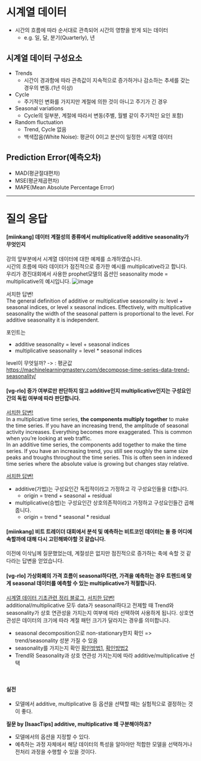 # 시계열 데이터 
* 시간의 흐름에 따라 순서대로 관측되어 시간의 영향을 받게 되는 데이터 
    - e.g. 일, 달, 분기(Quarterly), 년

## 시계열 데이터 구성요소
* Trends
    - 시간이 경과함에 따라 관측값이 지속적으로 증가하거나 감소하는 추세를 갖는 경우의 변동.(1년 이상)
* Cycle
    - 주기적인 변화를 가지지만 계절에 의한 것이 아니고 주기가 긴 경우
* Seasonal variations
    - Cycle의 일부분, 계절에 따라서 변동(주별, 월별 같이 주기적인 요인 포함)
* Random fluctuation
    - Trend, Cycle 없음
    - 백색잡음(White Noise): 평균이 0이고 분산이 일정한 시계열 데이터

## Prediction Error(예측오차) 
* MAD(평균절대편차)
* MSE(평균제곱편차)
* MAPE(Mean Absolute Percentage Error)

---
# 질의 응답
#### [miinkang] 데이터 계절성의 종류에서 multiplicative와 additive seasonality가 무엇인지   
강의 앞부분에서 시계열 데이터에 대한 예제를 소개하였습니다.    
시간의 흐름에 따라 데이터가 점진적으로 증가한 예시를 multiplicative라고 합니다.    
우리가 경진대회에서 사용한 prophet모델의 옵션인 seasonality mode = multiplicative의 예시입니다.
![image](https://user-images.githubusercontent.com/68461606/114884130-7b614580-9e40-11eb-8dc8-7614544af5de.png)   

서치한 답변!  
The general definition of additive or multiplicative seasonality is: level + seasonal indices, or level x seasonal indices. Effectively, with multiplicative seasonality the width of the seasonal pattern is proportional to the level. For additive seasonality it is independent.    

포인트는   
- additive seasonality = level + seasonal indices
- multiplicative seasonality = level * seasonal indices

level이 무엇일까? -> : 평균값 
https://machinelearningmastery.com/decompose-time-series-data-trend-seasonality/      


#### [vg-rlo] 증가 여부로만 판단하지 않고 additive인지 multiplicative인지는 구성요인간의 독립 여부에 따라 판단합니다. 
[서치한 답변!](https://www.r-bloggers.com/2017/02/is-my-time-series-additive-or-multiplicative/)    
In a multiplicative time series, **the components multiply together** to make the time series. If you have an increasing trend, the amplitude of seasonal activity increases. Everything becomes more exaggerated. This is common when you’re looking at web traffic.    
In an additive time series, the components add together to make the time series. If you have an increasing trend, you still see roughly the same size peaks and troughs throughout the time series. This is often seen in indexed time series where the absolute value is growing but changes stay relative.    
    
[서치한 답변!](https://blog.naver.com/lcs5382/222146079975)    
- additive(가법)는 구성요인간 독립적이라고 가정하고 각 구성요인들을 더합니다. 
	* origin = trend + seasonal + residual 	
- multiplicative(승법)는 구성요인간 상호의존적이라고 가정하고 구성요인들간 곱해줍니다. 
	* origin = trend * seasonal * residual

#### \[miinkang] 비트 트레이더 대회에서 분석 및 예측하는 비트코인 데이터는 둘 중 어디에 속할까에 대해 다시 고민해봐야할 것 같습니다. 
이전에 이삭님께 질문했었는데, 계절성은 없지만 점진적으로 증가하는 축에 속할 것 같다라는 답변을 얻었습니다.    

#### \[vg-rlo] 가상화폐의 가격 흐름이 seasonal하다면, 가격을 예측하는 경우 트렌드에 맞게 seasonal 데이터를 예측할 수 있는 multiplicative가 적절합니다.
[시계열 데이터 기초관련 정리 블로그](https://be-favorite.tistory.com/62), [서치한 답변!](https://dodonam.tistory.com/89)   
additional/multiplicative 모두 data가 seasonal하다고 전제할 때 Trend와 seasonality가 상호 연관성을 가지는지 여부에 따라 선택하여 사용하게 됩니다. 상호연관성은 데이터의 크기에 따라 계절 패턴 크기가 달라지는 경우를 의미합니다.

* seasonal decomposition으로 non-stationary한지 확인 => trend/seasonality 성분 가질 수 있음 
* seasonality를 가지는지 확인 [확인방법1](https://danielykim.github.io/articles/2016/11/23/ESH-06-04-04-03/), [확인방법2](https://statkclee.github.io/statistics/stat-forecast-automation.html)
* Trend와 Seasonality과 상호 연관성 가지는지에 따라 additive/multiplicative 선택

<br>

#### 실전
- 모델에서 additive, multiplicative 등 옵션을 선택할 때는 실험적으로 결정하는 것이 좋다.    

**질문 by \[IsaacTips] additive, multiplicative 왜 구분해야하죠?**  
- 모델에서의 옵션을 지정할 수 있다.
- 예측하는 과정 자체에서 해당 데이터의 특성을 알아야만 적합한 모델을 선택하거나 전처리 과정을 수행할 수 있을 것이다. 
